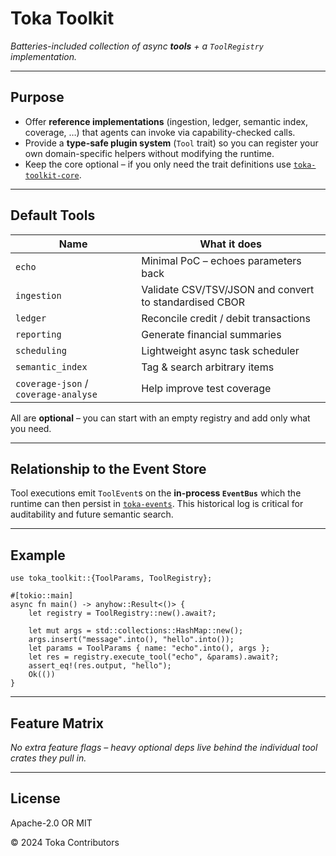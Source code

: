 # Toka Toolkit

_Batteries-included collection of async **tools** + a `ToolRegistry` implementation._

---

## Purpose

* Offer **reference implementations** (ingestion, ledger, semantic index, coverage, …) that agents can invoke via capability-checked calls.
* Provide a **type-safe plugin system** (`Tool` trait) so you can register your own domain-specific helpers without modifying the runtime.
* Keep the core optional – if you only need the trait definitions use [`toka-toolkit-core`](../toka-toolkit-core/README.md).

---

## Default Tools

| Name | What it does |
|------|--------------|
| `echo` | Minimal PoC – echoes parameters back |
| `ingestion` | Validate CSV/TSV/JSON and convert to standardised CBOR |
| `ledger` | Reconcile credit / debit transactions |
| `reporting` | Generate financial summaries |
| `scheduling` | Lightweight async task scheduler |
| `semantic_index` | Tag & search arbitrary items |
| `coverage-json` / `coverage-analyse` | Help improve test coverage |

All are **optional** – you can start with an empty registry and add only what you need.

---

## Relationship to the Event Store

Tool executions emit `ToolEvent`s on the **in-process `EventBus`** which the runtime can then persist in [`toka-events`](../toka-events/README.md).  This historical log is critical for auditability and future semantic search.

---

## Example

```rust,ignore
use toka_toolkit::{ToolParams, ToolRegistry};

#[tokio::main]
async fn main() -> anyhow::Result<()> {
    let registry = ToolRegistry::new().await?;

    let mut args = std::collections::HashMap::new();
    args.insert("message".into(), "hello".into());
    let params = ToolParams { name: "echo".into(), args };
    let res = registry.execute_tool("echo", &params).await?;
    assert_eq!(res.output, "hello");
    Ok(())
}
```

---

## Feature Matrix

_No extra feature flags – heavy optional deps live behind the individual tool crates they pull in._

---

## License

Apache-2.0 OR MIT

© 2024 Toka Contributors 